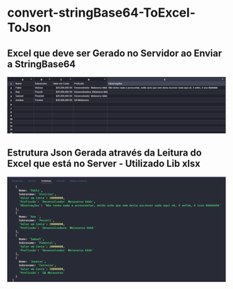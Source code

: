 # convert-stringBase64-ToExcel-ToJson

## Excel que deve ser Gerado no Servidor ao Enviar a StringBase64
![alt text](excel-image.PNG)

## Estrutura Json Gerada através da Leitura do Excel que está no Server - Utilizado Lib xlsx
![alt text](json-gerado.PNG)